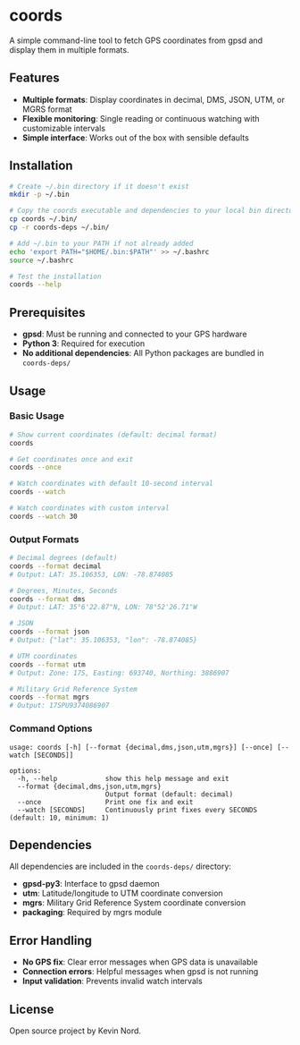 # coords

A simple command-line tool to fetch GPS coordinates from gpsd and display them in multiple formats.

## Features

- **Multiple formats**: Display coordinates in decimal, DMS, JSON, UTM, or MGRS format
- **Flexible monitoring**: Single reading or continuous watching with customizable intervals
- **Simple interface**: Works out of the box with sensible defaults

## Installation

```bash
# Create ~/.bin directory if it doesn't exist
mkdir -p ~/.bin

# Copy the coords executable and dependencies to your local bin directory
cp coords ~/.bin/
cp -r coords-deps ~/.bin/

# Add ~/.bin to your PATH if not already added
echo 'export PATH="$HOME/.bin:$PATH"' >> ~/.bashrc
source ~/.bashrc

# Test the installation
coords --help
```

## Prerequisites

- **gpsd**: Must be running and connected to your GPS hardware
- **Python 3**: Required for execution
- **No additional dependencies**: All Python packages are bundled in `coords-deps/`

## Usage

### Basic Usage

```bash
# Show current coordinates (default: decimal format)
coords

# Get coordinates once and exit
coords --once

# Watch coordinates with default 10-second interval
coords --watch

# Watch coordinates with custom interval
coords --watch 30
```

### Output Formats

```bash
# Decimal degrees (default)
coords --format decimal
# Output: LAT: 35.106353, LON: -78.874085

# Degrees, Minutes, Seconds
coords --format dms  
# Output: LAT: 35°6'22.87"N, LON: 78°52'26.71"W

# JSON
coords --format json
# Output: {"lat": 35.106353, "lon": -78.874085}

# UTM coordinates
coords --format utm
# Output: Zone: 17S, Easting: 693740, Northing: 3886907

# Military Grid Reference System
coords --format mgrs
# Output: 17SPU9374086907
```

### Command Options

```
usage: coords [-h] [--format {decimal,dms,json,utm,mgrs}] [--once] [--watch [SECONDS]]

options:
  -h, --help            show this help message and exit
  --format {decimal,dms,json,utm,mgrs}
                        Output format (default: decimal)
  --once                Print one fix and exit
  --watch [SECONDS]     Continuously print fixes every SECONDS (default: 10, minimum: 1)
```

## Dependencies

All dependencies are included in the `coords-deps/` directory:
- **gpsd-py3**: Interface to gpsd daemon
- **utm**: Latitude/longitude to UTM coordinate conversion
- **mgrs**: Military Grid Reference System coordinate conversion
- **packaging**: Required by mgrs module

## Error Handling

- **No GPS fix**: Clear error messages when GPS data is unavailable
- **Connection errors**: Helpful messages when gpsd is not running
- **Input validation**: Prevents invalid watch intervals

## License

Open source project by Kevin Nord.